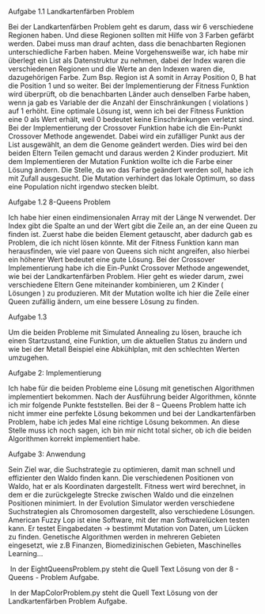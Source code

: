 Aufgabe 1.1 Landkartenfärben Problem

Bei der Landkartenfärben Problem geht es darum, dass wir 6 verschiedene Regionen haben. Und diese Regionen sollten mit Hilfe von 3 Farben gefärbt werden. Dabei muss man drauf achten, dass die benachbarten Regionen unterschiedliche Farben haben.
Meine Vorgehensweiße war, ich habe mir überlegt ein List als Datenstruktur zu nehmen, dabei der Index waren die verschiedenen Regionen und die Werte an den Indexen waren die, dazugehörigen Farbe.
Zum Bsp. Region ist A somit in Array Position 0, B hat die Position 1 und so weiter.
Bei der Implementierung der Fitness Funktion wird überprüft, ob die benachbarten Länder auch denselben Farbe haben, wenn ja gab es Variable der die Anzahl der Einschränkungen ( violations ) auf 1 erhöht. Eine optimale Lösung ist, wenn ich bei der Fitness Funktion eine 0 als Wert erhält, weil 0 bedeutet keine Einschränkungen verletzt sind.
Bei der Implementierung der Crossover Funktion habe ich die Ein-Punkt Crossover Methode angewendet. Dabei wird ein zufälliger Punkt aus der List ausgewählt, an dem die Genome geändert werden. Dies wird bei den beiden Eltern Teilen gemacht und daraus werden 2 Kinder produziert.
Mit dem Implementieren der Mutation Funktion wollte ich die Farbe einer Lösung ändern. Die Stelle, da wo das Farbe geändert werden soll, habe ich mit Zufall ausgesucht. Die Mutation verhindert das lokale Optimum, so dass eine Population nicht irgendwo stecken bleibt. 

Aufgabe 1.2 8-Queens Problem

Ich habe hier einen eindimensionalen Array mit der Länge N verwendet. Der Index gibt die Spalte an und der Wert gibt die Zeile an, an der eine Queen zu finden ist. Zuerst habe die beiden Element getauscht, aber dadurch gab es Problem, die ich nicht lösen könnte.
Mit der Fitness Funktion kann man herausfinden, wie viel paare von Queens sich nicht angreifen, also hierbei ein höherer Wert bedeutet eine gute Lösung.
Bei der Crossover Implementierung habe ich die Ein-Punkt Crossover Methode angewendet, wie bei der Landkartenfärben Problem. Hier geht es wieder darum, zwei verschiedene Eltern Gene miteinander kombinieren, um 2 Kinder ( Lösungen ) zu produzieren.
Mit der Mutation wollte ich hier die Zeile einer Queen zufällig ändern, um eine bessere Lösung zu finden.

Aufgabe 1.3

Um die beiden Probleme mit Simulated Annealing zu lösen, brauche ich einen Startzustand, eine Funktion, um die aktuellen Status zu ändern und wie bei der Metall Beispiel eine Abkühlplan, mit den schlechten Werten umzugehen.



Aufgabe 2: Implementierung

Ich habe für die beiden Probleme eine Lösung mit genetischen Algorithmen implementiert bekommen. Nach der Ausführung beider Algorithmen, könnte ich mir folgende Punkte feststellen. 
Bei der 8 – Queens Problem hatte ich nicht immer eine perfekte Lösung bekommen und bei der Landkartenfärben Problem, habe ich jedes Mal eine richtige Lösung bekommen.
An diese Stelle  muss ich noch sagen, ich bin mir nicht total sicher, ob ich die beiden Algorithmen korrekt implementiert habe.



Aufgabe 3: Anwendung

Sein Ziel war, die Suchstrategie zu optimieren, damit man schnell und effizienter den Waldo finden kann.
Die verschiedenen Positionen von Waldo, hat er als Koordinaten dargestellt. Fitness wert wird berechnet, in dem er die zurückgelegte Strecke zwischen Waldo und die einzelnen Positionen minimiert.
In der Evolution Simulator werden verschiedene Suchstrategien als Chromosomen dargestellt, also verschiedene Lösungen.
American Fuzzy Lop ist eine Software, mit der man Softwarelücken testen kann. Er testet Eingabedaten -> bestimmt Mutation von Daten, um Lücken zu finden.
Genetische Algorithmen werden in mehreren Gebieten eingesetzt, wie z.B Finanzen, Biomedizinischen Gebieten, Maschinelles Learning…

 In der EightQueensProblem.py steht die Quell Text Lösung von der 8 - Queens - Problem Aufgabe.
 
 In der MapColorProblem.py steht die Quell Text Lösung von der Landkartenfärben Problem Aufgabe.



 




